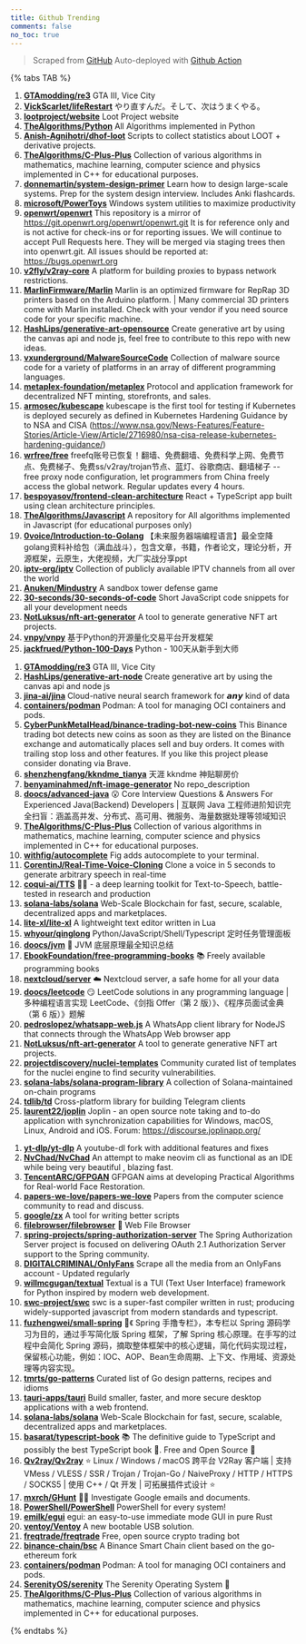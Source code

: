 ```yaml
---
title: Github Trending
comments: false
no_toc: true
---
```


> Scraped from [GitHub](https://github.com/trending)
Auto-deployed with [Github Action](https://docs.github.com/en/actions)

{% tabs TAB %}
<!-- tab Daily -->
1. [**GTAmodding/re3**](https://github.com/GTAmodding/re3)
GTA III, Vice City
2. [**VickScarlet/lifeRestart**](https://github.com/VickScarlet/lifeRestart)
やり直すんだ。そして、次はうまくやる。
3. [**lootproject/website**](https://github.com/lootproject/website)
Loot Project website
4. [**TheAlgorithms/Python**](https://github.com/TheAlgorithms/Python)
All Algorithms implemented in Python
5. [**Anish-Agnihotri/dhof-loot**](https://github.com/Anish-Agnihotri/dhof-loot)
Scripts to collect statistics about LOOT + derivative projects.
6. [**TheAlgorithms/C-Plus-Plus**](https://github.com/TheAlgorithms/C-Plus-Plus)
Collection of various algorithms in mathematics, machine learning, computer science and physics implemented in C++ for educational purposes.
7. [**donnemartin/system-design-primer**](https://github.com/donnemartin/system-design-primer)
Learn how to design large-scale systems. Prep for the system design interview. Includes Anki flashcards.
8. [**microsoft/PowerToys**](https://github.com/microsoft/PowerToys)
Windows system utilities to maximize productivity
9. [**openwrt/openwrt**](https://github.com/openwrt/openwrt)
This repository is a mirror of https://git.openwrt.org/openwrt/openwrt.git It is for reference only and is not active for check-ins or for reporting issues. We will continue to accept Pull Requests here. They will be merged via staging trees then into openwrt.git. All issues should be reported at: https://bugs.openwrt.org
10. [**v2fly/v2ray-core**](https://github.com/v2fly/v2ray-core)
A platform for building proxies to bypass network restrictions.
11. [**MarlinFirmware/Marlin**](https://github.com/MarlinFirmware/Marlin)
Marlin is an optimized firmware for RepRap 3D printers based on the Arduino platform. | Many commercial 3D printers come with Marlin installed. Check with your vendor if you need source code for your specific machine.
12. [**HashLips/generative-art-opensource**](https://github.com/HashLips/generative-art-opensource)
Create generative art by using the canvas api and node js, feel free to contribute to this repo with new ideas.
13. [**vxunderground/MalwareSourceCode**](https://github.com/vxunderground/MalwareSourceCode)
Collection of malware source code for a variety of platforms in an array of different programming languages.
14. [**metaplex-foundation/metaplex**](https://github.com/metaplex-foundation/metaplex)
Protocol and application framework for decentralized NFT minting, storefronts, and sales.
15. [**armosec/kubescape**](https://github.com/armosec/kubescape)
kubescape is the first tool for testing if Kubernetes is deployed securely as defined in Kubernetes Hardening Guidance by to NSA and CISA (https://www.nsa.gov/News-Features/Feature-Stories/Article-View/Article/2716980/nsa-cisa-release-kubernetes-hardening-guidance/)
16. [**wrfree/free**](https://github.com/wrfree/free)
freefq账号已恢复！翻墙、免费翻墙、免费科学上网、免费节点、免费梯子、免费ss/v2ray/trojan节点、蓝灯、谷歌商店、翻墙梯子 -- free proxy node configuration, let programmers from China freely access the global network. Regular updates every 4 hours.
17. [**bespoyasov/frontend-clean-architecture**](https://github.com/bespoyasov/frontend-clean-architecture)
React + TypeScript app built using clean architecture principles.
18. [**TheAlgorithms/Javascript**](https://github.com/TheAlgorithms/Javascript)
A repository for All algorithms implemented in Javascript (for educational purposes only)
19. [**0voice/Introduction-to-Golang**](https://github.com/0voice/Introduction-to-Golang)
【未来服务器端编程语言】最全空降golang资料补给包（满血战斗），包含文章，书籍，作者论文，理论分析，开源框架，云原生，大佬视频，大厂实战分享ppt
20. [**iptv-org/iptv**](https://github.com/iptv-org/iptv)
Collection of publicly available IPTV channels from all over the world
21. [**Anuken/Mindustry**](https://github.com/Anuken/Mindustry)
A sandbox tower defense game
22. [**30-seconds/30-seconds-of-code**](https://github.com/30-seconds/30-seconds-of-code)
Short JavaScript code snippets for all your development needs
23. [**NotLuksus/nft-art-generator**](https://github.com/NotLuksus/nft-art-generator)
A tool to generate generative NFT art projects.
24. [**vnpy/vnpy**](https://github.com/vnpy/vnpy)
基于Python的开源量化交易平台开发框架
25. [**jackfrued/Python-100-Days**](https://github.com/jackfrued/Python-100-Days)
Python - 100天从新手到大师
<!-- endtab -->
<!-- tab Weekly -->
1. [**GTAmodding/re3**](https://github.com/GTAmodding/re3)
GTA III, Vice City
2. [**HashLips/generative-art-node**](https://github.com/HashLips/generative-art-node)
Create generative art by using the canvas api and node js
3. [**jina-ai/jina**](https://github.com/jina-ai/jina)
Cloud-native neural search framework for 𝙖𝙣𝙮 kind of data
4. [**containers/podman**](https://github.com/containers/podman)
Podman: A tool for managing OCI containers and pods.
5. [**CyberPunkMetalHead/binance-trading-bot-new-coins**](https://github.com/CyberPunkMetalHead/binance-trading-bot-new-coins)
This Binance trading bot detects new coins as soon as they are listed on the Binance exchange and automatically places sell and buy orders. It comes with trailing stop loss and other features. If you like this project please consider donating via Brave.
6. [**shenzhengfang/kkndme_tianya**](https://github.com/shenzhengfang/kkndme_tianya)
天涯 kkndme 神贴聊房价
7. [**benyaminahmed/nft-image-generator**](https://github.com/benyaminahmed/nft-image-generator)
No repo_description
8. [**doocs/advanced-java**](https://github.com/doocs/advanced-java)
😮 Core Interview Questions & Answers For Experienced Java(Backend) Developers | 互联网 Java 工程师进阶知识完全扫盲：涵盖高并发、分布式、高可用、微服务、海量数据处理等领域知识
9. [**TheAlgorithms/C-Plus-Plus**](https://github.com/TheAlgorithms/C-Plus-Plus)
Collection of various algorithms in mathematics, machine learning, computer science and physics implemented in C++ for educational purposes.
10. [**withfig/autocomplete**](https://github.com/withfig/autocomplete)
Fig adds autocomplete to your terminal.
11. [**CorentinJ/Real-Time-Voice-Cloning**](https://github.com/CorentinJ/Real-Time-Voice-Cloning)
Clone a voice in 5 seconds to generate arbitrary speech in real-time
12. [**coqui-ai/TTS**](https://github.com/coqui-ai/TTS)
🐸💬 - a deep learning toolkit for Text-to-Speech, battle-tested in research and production
13. [**solana-labs/solana**](https://github.com/solana-labs/solana)
Web-Scale Blockchain for fast, secure, scalable, decentralized apps and marketplaces.
14. [**lite-xl/lite-xl**](https://github.com/lite-xl/lite-xl)
A lightweight text editor written in Lua
15. [**whyour/qinglong**](https://github.com/whyour/qinglong)
Python/JavaScript/Shell/Typescript 定时任务管理面板
16. [**doocs/jvm**](https://github.com/doocs/jvm)
🤗 JVM 底层原理最全知识总结
17. [**EbookFoundation/free-programming-books**](https://github.com/EbookFoundation/free-programming-books)
📚 Freely available programming books
18. [**nextcloud/server**](https://github.com/nextcloud/server)
☁️ Nextcloud server, a safe home for all your data
19. [**doocs/leetcode**](https://github.com/doocs/leetcode)
😏 LeetCode solutions in any programming language | 多种编程语言实现 LeetCode、《剑指 Offer（第 2 版）》、《程序员面试金典（第 6 版）》题解
20. [**pedroslopez/whatsapp-web.js**](https://github.com/pedroslopez/whatsapp-web.js)
A WhatsApp client library for NodeJS that connects through the WhatsApp Web browser app
21. [**NotLuksus/nft-art-generator**](https://github.com/NotLuksus/nft-art-generator)
A tool to generate generative NFT art projects.
22. [**projectdiscovery/nuclei-templates**](https://github.com/projectdiscovery/nuclei-templates)
Community curated list of templates for the nuclei engine to find security vulnerabilities.
23. [**solana-labs/solana-program-library**](https://github.com/solana-labs/solana-program-library)
A collection of Solana-maintained on-chain programs
24. [**tdlib/td**](https://github.com/tdlib/td)
Cross-platform library for building Telegram clients
25. [**laurent22/joplin**](https://github.com/laurent22/joplin)
Joplin - an open source note taking and to-do application with synchronization capabilities for Windows, macOS, Linux, Android and iOS. Forum: https://discourse.joplinapp.org/
<!-- endtab -->
<!-- tab Monthly -->
1. [**yt-dlp/yt-dlp**](https://github.com/yt-dlp/yt-dlp)
A youtube-dl fork with additional features and fixes
2. [**NvChad/NvChad**](https://github.com/NvChad/NvChad)
An attempt to make neovim cli as functional as an IDE while being very beautiful , blazing fast.
3. [**TencentARC/GFPGAN**](https://github.com/TencentARC/GFPGAN)
GFPGAN aims at developing Practical Algorithms for Real-world Face Restoration.
4. [**papers-we-love/papers-we-love**](https://github.com/papers-we-love/papers-we-love)
Papers from the computer science community to read and discuss.
5. [**google/zx**](https://github.com/google/zx)
A tool for writing better scripts
6. [**filebrowser/filebrowser**](https://github.com/filebrowser/filebrowser)
📂 Web File Browser
7. [**spring-projects/spring-authorization-server**](https://github.com/spring-projects/spring-authorization-server)
The Spring Authorization Server project is focused on delivering OAuth 2.1 Authorization Server support to the Spring community.
8. [**DIGITALCRIMINAL/OnlyFans**](https://github.com/DIGITALCRIMINAL/OnlyFans)
Scrape all the media from an OnlyFans account - Updated regularly
9. [**willmcgugan/textual**](https://github.com/willmcgugan/textual)
Textual is a TUI (Text User Interface) framework for Python inspired by modern web development.
10. [**swc-project/swc**](https://github.com/swc-project/swc)
swc is a super-fast compiler written in rust; producing widely-supported javascript from modern standards and typescript.
11. [**fuzhengwei/small-spring**](https://github.com/fuzhengwei/small-spring)
🌱《 Spring 手撸专栏》，本专栏以 Spring 源码学习为目的，通过手写简化版 Spring 框架，了解 Spring 核心原理。在手写的过程中会简化 Spring 源码，摘取整体框架中的核心逻辑，简化代码实现过程，保留核心功能，例如：IOC、AOP、Bean生命周期、上下文、作用域、资源处理等内容实现。
12. [**tmrts/go-patterns**](https://github.com/tmrts/go-patterns)
Curated list of Go design patterns, recipes and idioms
13. [**tauri-apps/tauri**](https://github.com/tauri-apps/tauri)
Build smaller, faster, and more secure desktop applications with a web frontend.
14. [**solana-labs/solana**](https://github.com/solana-labs/solana)
Web-Scale Blockchain for fast, secure, scalable, decentralized apps and marketplaces.
15. [**basarat/typescript-book**](https://github.com/basarat/typescript-book)
📚 The definitive guide to TypeScript and possibly the best TypeScript book 📖. Free and Open Source 🌹
16. [**Qv2ray/Qv2ray**](https://github.com/Qv2ray/Qv2ray)
⭐ Linux / Windows / macOS 跨平台 V2Ray 客户端 | 支持 VMess / VLESS / SSR / Trojan / Trojan-Go / NaiveProxy / HTTP / HTTPS / SOCKS5 | 使用 C++ / Qt 开发 | 可拓展插件式设计 ⭐
17. [**mxrch/GHunt**](https://github.com/mxrch/GHunt)
🕵️‍♂️ Investigate Google emails and documents.
18. [**PowerShell/PowerShell**](https://github.com/PowerShell/PowerShell)
PowerShell for every system!
19. [**emilk/egui**](https://github.com/emilk/egui)
egui: an easy-to-use immediate mode GUI in pure Rust
20. [**ventoy/Ventoy**](https://github.com/ventoy/Ventoy)
A new bootable USB solution.
21. [**freqtrade/freqtrade**](https://github.com/freqtrade/freqtrade)
Free, open source crypto trading bot
22. [**binance-chain/bsc**](https://github.com/binance-chain/bsc)
A Binance Smart Chain client based on the go-ethereum fork
23. [**containers/podman**](https://github.com/containers/podman)
Podman: A tool for managing OCI containers and pods.
24. [**SerenityOS/serenity**](https://github.com/SerenityOS/serenity)
The Serenity Operating System 🐞
25. [**TheAlgorithms/C-Plus-Plus**](https://github.com/TheAlgorithms/C-Plus-Plus)
Collection of various algorithms in mathematics, machine learning, computer science and physics implemented in C++ for educational purposes.
<!-- endtab -->
{% endtabs %}
